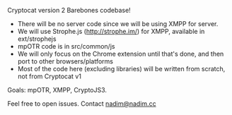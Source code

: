 Cryptocat version 2
Barebones codebase!

* There will be no server code since we will be using XMPP for server.
* We will use Strophe.js (http://strophe.im/) for XMPP, available in ext/strophejs
* mpOTR code is in src/common/js
* We will only focus on the Chrome extension until that's done, and then port to other browsers/platforms
* Most of the code here (excluding libraries) will be written from scratch, not from Cryptocat v1

Goals: mpOTR, XMPP, CryptoJS3.

Feel free to open issues. Contact <nadim@nadim.cc>
